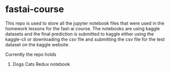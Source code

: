 # fastai-course

This repo is used to store all the jupyter notebook files that were used in the homework lessons for the fast-ai course. The notebooks are using kaggle datasets and the final prediction is submitted to kaggle either using the kaggle-cli or downloading the csv file and submitting the csv file for the test dataset on the kaggle website.

Currently the repo holds

1. Dogs Cats Redux notebook
